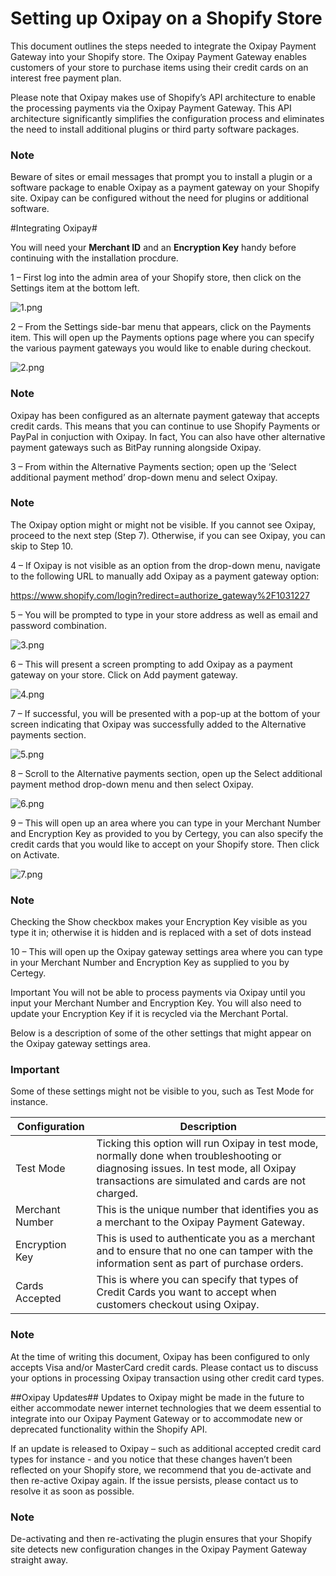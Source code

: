 # Setting up Oxipay on a Shopify Store

This document outlines the steps needed to integrate the Oxipay Payment Gateway into your Shopify store. The Oxipay Payment Gateway enables customers of your store to purchase items using their credit cards on an interest free payment plan.

Please note that Oxipay makes use of Shopify’s API architecture to enable the processing payments via the Oxipay Payment Gateway. This API architecture significantly simplifies the configuration process and eliminates the need to install additional plugins or third party software packages.

<div class="panel panel-primary">
  <div class="panel-heading">
    <h3 class="panel-title">Note</h3>
  </div>
  <div class="panel-body">
    Beware of sites or email messages that prompt you to install a plugin or a software package to enable Oxipay as a payment gateway on your Shopify site. Oxipay can be configured without the need for plugins or additional software.
  </div>
</div>

#Integrating Oxipay#

<div class="alert alert-info" role="alert">You will need your <b>Merchant ID</b> and an <b>Encryption Key</b> handy before continuing with the installation procdure.</div>

1 – First log into the admin area of your Shopify store, then click on the Settings item at the bottom left.

![1.png](/img/platforms/shopify/1.png)

2 – From the Settings side-bar menu that appears, click on the Payments item. This will open up the Payments options page where you can specify the various payment gateways you would like to enable during checkout.

![2.png](/img/platforms/shopify/2.png)

<div class="panel panel-primary">
  <div class="panel-heading">
    <h3 class="panel-title">Note</h3>
  </div>
  <div class="panel-body">
    Oxipay has been configured as an alternate payment gateway that accepts credit cards. This means that you can continue to use Shopify Payments or PayPal in conjuction with Oxipay. In fact, You can also have other alternative payment gateways such as BitPay running alongside Oxipay.
  </div>
</div>

3 – From within the Alternative Payments section; open up the ‘Select additional payment method’ drop-down menu and select Oxipay.

<div class="panel panel-primary">
  <div class="panel-heading">
    <h3 class="panel-title">Note</h3>
  </div>
  <div class="panel-body">
    The Oxipay option might or might not be visible. If you cannot see Oxipay, proceed to the next step (Step 7). Otherwise, if you can see Oxipay, you can skip to Step 10.
  </div>
</div>

4 – If Oxipay is not visible as an option from the drop-down menu, navigate to the following URL to manually add Oxipay as a payment gateway option:
 
https://www.shopify.com/login?redirect=authorize_gateway%2F1031227

5 – You will be prompted to type in your store address as well as email and password combination.

![3.png](/img/platforms/shopify/3.png)

6 – This will present a screen prompting to add Oxipay as a payment gateway on your store. Click on Add payment gateway.

![4.png](/img/platforms/shopify/4.png)

7 – If successful, you will be presented with a pop-up at the bottom of your screen indicating that Oxipay was successfully added to the Alternative payments section.

![5.png](/img/platforms/shopify/5.png)

8 – Scroll to the Alternative payments section, open up the Select additional payment method drop-down menu and then select Oxipay.

![6.png](/img/platforms/shopify/6.png)

9 – This will open up an area where you can type in your Merchant Number and Encryption Key as provided to you by Certegy, you can also specify the credit cards that you would like to accept on your Shopify store. Then click on Activate.

![7.png](/img/platforms/shopify/7.png)

<div class="panel panel-primary">
  <div class="panel-heading">
    <h3 class="panel-title">Note</h3>
  </div>
  <div class="panel-body">
    Checking the Show checkbox makes your Encryption Key visible as you type it in; otherwise it is hidden and is replaced with a set of dots instead 
  </div>
</div>

10 – This will open up the Oxipay gateway settings area where you can type in your Merchant Number and Encryption Key as supplied to you by Certegy.

Important You will not be able to process payments via Oxipay until you input your Merchant Number and Encryption Key. You will also need to update your Encryption Key if it is recycled via the Merchant Portal.

Below is a description of some of the other settings that might appear on the Oxipay gateway settings area.

<div class="panel panel-danger">
  <div class="panel-heading">
    <h3 class="panel-title">Important</h3>
  </div>
  <div class="panel-body">
    Some of these settings might not be visible to you, such as Test Mode for instance.
  </div>
</div>
 
<table class="table">
  <thead>
    <tr>
      <th>Configuration</th>
      <th>Description</th>
    </tr>
  </thead>
  <tbody>
    <tr>
      <td>Test Mode</td>
      <td>Ticking this option will run Oxipay in test mode, normally done when troubleshooting or diagnosing issues. In test mode, all Oxipay transactions are simulated and cards are not charged.</td>
    </tr>
    <tr>
      <td>Merchant Number</td>
      <td>This is the unique number that identifies you as a merchant to the Oxipay Payment Gateway.</td>
    </tr>
    <tr>
      <td>Encryption Key</td>
      <td>This is used to authenticate you as a merchant and to ensure that no one can tamper with the information sent as part of purchase orders.</td>
    </tr>
    <tr>
      <td>Cards Accepted</td>
      <td>This is where you can specify that types of Credit Cards you want to accept when customers checkout using Oxipay.</td>
    </tr>
  </tbody>
</table>

<div class="panel panel-primary">
  <div class="panel-heading">
    <h3 class="panel-title">Note</h3>
  </div>
  <div class="panel-body">
    At the time of writing this document, Oxipay has been configured to only accepts Visa and/or MasterCard credit cards. Please contact us to discuss your options in processing Oxipay transaction using other credit card types.
  </div>
</div>
 
##Oxipay Updates##
Updates to Oxipay might be made in the future to either accommodate newer internet technologies that we deem essential to integrate into our Oxipay Payment Gateway or to accommodate new or deprecated functionality within the Shopify API.
 
If an update is released to Oxipay – such as additional accepted credit card types for instance - and you notice that these changes haven’t been reflected on your Shopify store, we recommend that you de-activate and then re-active Oxipay again. If the issue persists, please contact us to resolve it as soon as possible.
 
<div class="panel panel-primary">
  <div class="panel-heading">
    <h3 class="panel-title">Note</h3>
  </div>
  <div class="panel-body">
    De-activating and then re-activating the plugin ensures that your Shopify site detects new configuration changes in the Oxipay Payment Gateway straight away.
  </div>
</div>